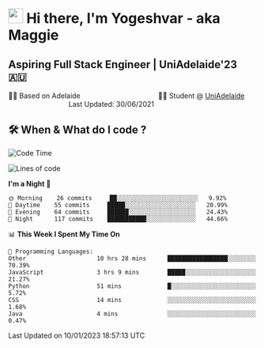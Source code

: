 <h1><img src="https://emojis.slackmojis.com/emojis/images/1531849430/4246/blob-sunglasses.gif?1531849430" width="30"/> Hi there, I'm Yogeshvar - aka Maggie</h1>

## Aspiring Full Stack Engineer | UniAdelaide'23 🇦🇺  
🏂🏻  Based on Adelaide &nbsp;&nbsp;&nbsp;&nbsp;&nbsp;&nbsp;&nbsp;&nbsp;&nbsp;&nbsp;&nbsp;&nbsp;&nbsp;&nbsp;&nbsp;&nbsp;&nbsp;&nbsp;&nbsp;&nbsp;&nbsp;&nbsp;&nbsp;&nbsp;&nbsp;&nbsp;&nbsp;&nbsp;&nbsp;&nbsp;&nbsp;&nbsp;&nbsp;&nbsp;&nbsp;&nbsp;&nbsp;&nbsp;&nbsp;👨‍💻 Student @ [UniAdelaide](https://www.adelaide.edu.au)   &nbsp;&nbsp;&nbsp;&nbsp;&nbsp;&nbsp;&nbsp;&nbsp;&nbsp;&nbsp;&nbsp;&nbsp;&nbsp;&nbsp;&nbsp;&nbsp;&nbsp;&nbsp;&nbsp;&nbsp;&nbsp;&nbsp;&nbsp;&nbsp;&nbsp;&nbsp;&nbsp;&nbsp;&nbsp;&nbsp;&nbsp;Last Updated: 30/06/2021

## 🛠 When & What do I code ?  

<!--START_SECTION:waka-->
![Code Time](http://img.shields.io/badge/Code%20Time-1%2C898%20hrs%2023%20mins-blue)

![Lines of code](https://img.shields.io/badge/From%20Hello%20World%20I%27ve%20Written-2%20Million%20lines%20of%20code-blue)

**I'm a Night 🦉** 

```text
🌞 Morning    26 commits     ██░░░░░░░░░░░░░░░░░░░░░░░   9.92% 
🌆 Daytime    55 commits     █████░░░░░░░░░░░░░░░░░░░░   20.99% 
🌃 Evening    64 commits     ██████░░░░░░░░░░░░░░░░░░░   24.43% 
🌙 Night      117 commits    ███████████░░░░░░░░░░░░░░   44.66%

```


📊 **This Week I Spent My Time On** 

```text
💬 Programming Languages: 
Other                    10 hrs 28 mins      █████████████████░░░░░░░░   70.39% 
JavaScript               3 hrs 9 mins        █████░░░░░░░░░░░░░░░░░░░░   21.27% 
Python                   51 mins             █░░░░░░░░░░░░░░░░░░░░░░░░   5.72% 
CSS                      14 mins             ░░░░░░░░░░░░░░░░░░░░░░░░░   1.68% 
Java                     4 mins              ░░░░░░░░░░░░░░░░░░░░░░░░░   0.47%

```


 Last Updated on 10/01/2023 18:57:13 UTC
<!--END_SECTION:waka-->
